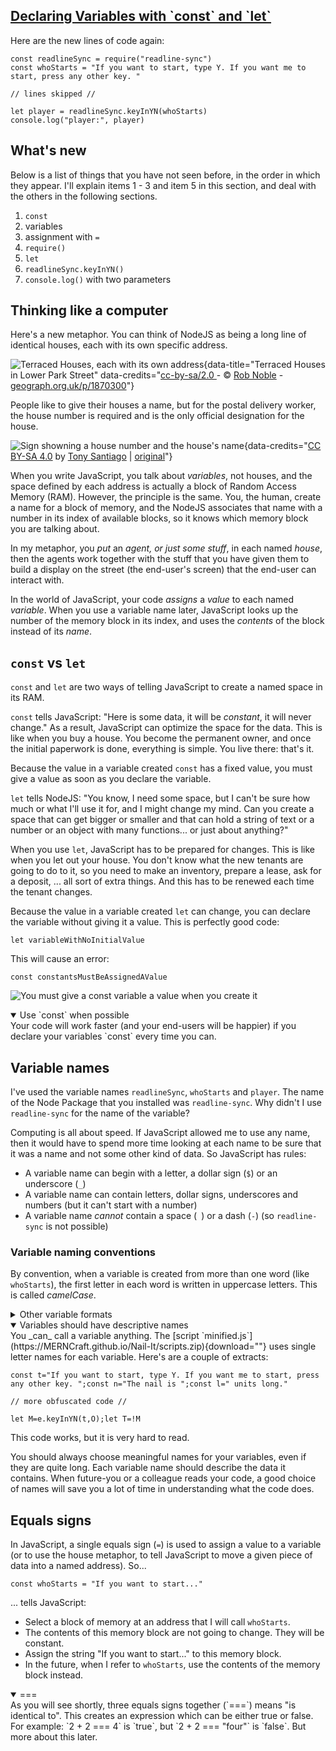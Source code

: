 <!-- variables with const and let -->
<section
  id="const-and-let"
  aria-labelledby="const-and-let"
  data-item="Declaring Variables with const and let"
>
  <h2><a href="#const-and-let">Declaring Variables with `const` and `let`</a></h2>

Here are the new lines of code again:

```javascript-w
const readlineSync = require("readline-sync")
const whoStarts = "If you want to start, type Y. If you want me to start, press any other key. "
```
```javascript-s
// lines skipped //
```
```js-w
let player = readlineSync.keyInYN(whoStarts)
console.log("player:", player)
```

## What's new

Below is a list of things that you have not seen before, in the order in which they appear. I'll explain items 1 - 3 and item 5 in this section, and deal with the others in the following sections.

1. `const`
2. variables
3. assignment with `=`
4. `require()`
5. `let`
6. `readlineSync.keyInYN()`
7. `console.log()` with two parameters


## Thinking like a computer

Here's a new metaphor. You can think of NodeJS as being a long line of identical houses, each with its own specific address.

![Terraced Houses, each with its own address](images/terracedHouses.jpg){data-title="Terraced Houses in Lower Park Street" data-credits="[cc-by-sa/2.0 ](http://creativecommons.org/licenses/by-sa/2.0/) - © [Rob Noble](https://www.geograph.org.uk/profile/4178) - [geograph.org.uk/p/1870300](https://www.geograph.org.uk/photo/1870300)"}

People like to give their houses a name, but for the postal delivery worker, the house number is required and is the only official designation for the house.

 ![Sign showning a house number and the house's name](https://upload.wikimedia.org/wikipedia/commons/thumb/6/63/Tucson-John_Dillinger_House_-_1925-2.jpg/272px-Tucson-John_Dillinger_House_-_1925-2.jpg){data-credits="[CC BY-SA 4.0](https://creativecommons.org/licenses/by-sa/4.0/deed.en) by [Tony Santiago](https://commons.wikimedia.org/wiki/User:Marine_69-71) | [original](https://commons.wikimedia.org/wiki/File:Tucson-John_Dillinger_House_-_1925-2.jpg)"}

When you write JavaScript, you talk about _variables_, not houses, and the space defined by each address is actually a block of Random Access Memory (RAM). However, the principle is the same. You, the human, create a name for a block of memory, and the NodeJS associates that name with a number in its index of available blocks, so it knows which memory block you are talking about.

In my metaphor, you _put_ an _agent, or just some stuff_, in each named _house_, then the agents work together with the stuff that you have given them to build a display on the street (the end-user's screen) that the end-user can interact with.

In the world of JavaScript, your code _assigns_ a _value_ to each named _variable_. When you use a variable name later, JavaScript looks up the number of the memory block in its index, and uses the _contents_ of the block instead of its _name_.

## `const` vs `let`

`const` and `let` are two ways of telling JavaScript to create a named space in its RAM.

`const` tells JavaScript: "Here is some data, it will be _constant_, it will never change." As a result, JavaScript can optimize the space for the data. This is like when you buy a house. You become the permanent owner, and once the initial paperwork is done, everything is simple. You live there: that's it.

Because the value in a variable created `const` has a fixed value, you must give a value as soon as you declare the variable.

`let` tells NodeJS: "You know, I need some space, but I can't be sure how much or what I'll use it for, and I might change my mind. Can you create a space that can get bigger or smaller and that can hold a string of text or a number or an object with many functions... or just about anything?"

When you use `let`, JavaScript has to be prepared for changes. This is like when you let out your house. You don't know what the new tenants are going to do to it, so you need to make an inventory, prepare a lease, ask for a deposit, ... all sort of extra things. And this has to be renewed each time the tenant changes.

Because the value in a variable created `let` can change, you can declare the variable without giving it a value. This is perfectly good code:

```javascript-#
let variableWithNoInitialValue
```

This will cause an error:

```javascript-#
const constantsMustBeAssignedAValue
```

![You must give a `const` variable a value when you create it](images/missingInitializer.webp)

<details class="tip" open>
<summary>Use `const` when possible</summary>
Your code will work faster (and your end-users will be happier) if you declare your variables `const` every time you can.

</details>

## Variable names

I've used the variable names `readlineSync`, `whoStarts` and `player`. The name of the Node Package that you installed was `readline-sync`. Why didn't I use `readline-sync` for the name of the variable?

Computing is all about speed. If JavaScript allowed me to use any name, then it would have to spend more time looking at each name to be sure that it was a name and not some other kind of data. So JavaScript has rules:

* A variable name can begin with a letter, a dollar sign (`$`) or an underscore (`_`)
* A variable name can contain letters, dollar signs, underscores and numbers (but it can't start with a number)
* A variable name _cannot_ contain a space (` `) or a dash (`-`) (so `readline-sync` is not possible)

### Variable naming conventions

By convention, when a variable is created from more than one word (like `whoStarts`), the first letter in each word is written in uppercase letters. This is called _camelCase_.

<details class="tldr">
<summary>Other variable formats</summary>
In HTML and CSS, you will use _kebab-case_ for `id` and `class` names.

In JavaScript, you might also find some constants written in _SCREAMING_SNAKE_CASE_ (but not in this project). These will be global constants that are set when the program first starts, and which can be used in many different places.

NodeJS also provides some special variables, like `__dirname` and `__filename`, which start with a double underscore. Again, you won't see these in this project. 

There are many different formats that can be used for variable names. The most comprehensive list I've found is [here](https://stackoverflow.com/a/64293621/1927589).

</details>

<details class="tip" open>
<summary>Variables should have descriptive names</summary>
You _can_ call a variable anything. The [script `minified.js`](https://MERNCraft.github.io/Nail-It/scripts.zip){download=""} uses single letter names for each variable. Here's are a couple of extracts:

```js-w
const t="If you want to start, type Y. If you want me to start, press any other key. ";const n="The nail is ";const l=" units long."
```
```js-s
// more obfuscated code //
```
```js-w
let M=e.keyInYN(t,O);let T=!M
```

This code works, but it is very hard to read.

You should always choose meaningful names for your variables, even if they are quite long. Each variable name should describe the data it contains. When future-you or a colleague reads your code, a good choice of names will save you a lot of time in understanding what the code does.

</details>

## Equals signs

In JavaScript, a single equals sign (`=`) is used to assign a value to a variable (or to use the house metaphor, to tell JavaScript to move a given piece of data into a named address). So...

```tex-w
const whoStarts = "If you want to start..."
```
... tells JavaScript:

* Select a block of memory at an address that I will call `whoStarts`.
* The contents of this memory block are not going to change. They will be constant.
* Assign the string "If you want to start..." to this memory block.
* In the future, when I refer to `whoStarts`, use the contents of the memory block instead.


<details class="note" open>
<summary>===</summary>
As you will see shortly, three equals signs together (`===`) means "is identical to". This creates an expression which can be either true or false. For example: `2 + 2 === 4` is `true`, but `2 + 2 === "four"` is `false`. But more about this later.

</details>

</section>